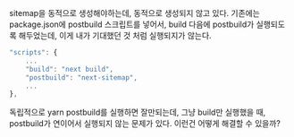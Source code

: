 sitemap을 동적으로 생성해야하는데, 동적으로 생성되지 않고 있다. 
기존에는 package.json에 postbuild 스크립트를 넣어서, build 다음에 postbuild가 실행되도록 해두었는데, 
이게 내가 기대했던 것 처럼 실행되지가 않는다. 

```javascript
"scripts": {
	...
	"build": "next build",
	"postbuild": "next-sitemap",
	...
},
```

독립적으로 yarn postbuild를 실행하면 잘만되는데, 그냥 build만 실행했을 때, postbuild가 연이어서 실행되지 않는 문제가 있다.  이런건 어떻게 해결할 수 있을까? 

